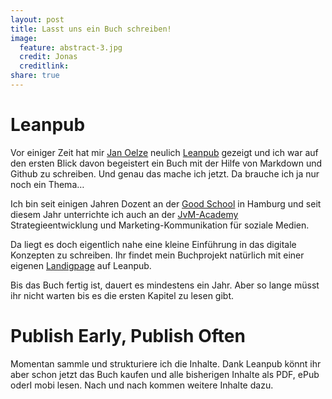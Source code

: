 ```yaml
---
layout: post
title: Lasst uns ein Buch schreiben!
image:
  feature: abstract-3.jpg
  credit: Jonas
  creditlink: 
share: true
---
```


# Leanpub
Vor einiger Zeit hat mir [Jan Oelze](https://twitter.com/JanOelze) neulich [Leanpub](https://leanpub.com/) gezeigt und ich war auf den ersten Blick davon begeistert ein Buch mit der Hilfe von Markdown und Github zu schreiben. Und genau das mache ich jetzt. Da brauche ich ja nur noch ein Thema…

Ich bin seit einigen Jahren Dozent an der [Good School](http://good-school.de/) in Hamburg und seit diesem Jahr unterrichte ich auch an der [JvM-Academy](jvm-academy.org) Strategieentwicklung und Marketing-Kommunikation für soziale Medien. 

Da liegt es doch eigentlich nahe eine kleine Einführung in das digitale Konzepten zu schreiben. Ihr findet mein Buchprojekt natürlich mit einer eigenen [Landigpage](https://leanpub.com/digitalkonzept/) auf Leanpub. 

Bis das Buch fertig ist, dauert es mindestens ein Jahr. Aber so lange müsst ihr nicht warten bis es die ersten Kapitel zu lesen gibt.

# Publish Early, Publish Often
Momentan sammle und strukturiere ich die Inhalte. Dank Leanpub könnt ihr aber schon jetzt das Buch kaufen und alle bisherigen Inhalte als PDF, ePub oderI mobi lesen. Nach und nach kommen weitere Inhalte dazu.